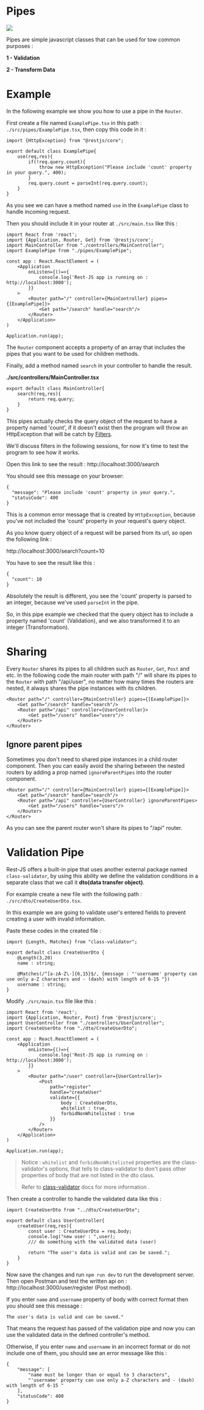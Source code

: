 # Pipes
<img src="/images/RestJS-framework-pipes.jpg"/>

Pipes are simple javascript classes that can be used for tow common purposes :

**1 - Validation**

**2 - Transform Data**

# Example
In the following example we show you how to use a pipe in the `Router`.

First create a file named `ExamplePipe.tsx` in this path : `./src/pipes/ExamplePipe.tsx`, then copy this code in it : 

```
import {HttpException} from "@restjs/core";

export default class ExamplePipe{
    use(req,res){
        if(!req.query.count){
            throw new HttpException("Please include 'count' property in your query.", 400);
        }
        req.query.count = parseInt(req.query.count);
    }
}
```
As you see we can have a method named `use` in the `ExamplePipe` class to handle incoming request.

Then you should include it in your router at `./src/main.tsx` like this : 

```
import React from 'react';
import {Application, Router, Get} from '@restjs/core';
import MainController from "./controllers/MainController";
import ExamplePipe from "./pipes/ExamplePipe";

const app : React.ReactElement = (
    <Application
        onListen={()=>{
            console.log('Rest-JS app is running on : http://localhost:3000');
        }}
    >
        <Router path="/" controller={MainController} pipes={[ExamplePipe]}>
            <Get path="/search" handle="search"/>
        </Router>
    </Application>
)

Application.run(app);
```
The `Router` component accepts a property of an array that includes the pipes that you want to be used for children methods.

Finally, add a method named `search` in your controller to handle the result.

**./src/controllers/MainController.tsx**
```
export default class MainController{
    search(req,res){
        return req.query;
    }
}
```

This pipes actually checks the query object of the request to have a property named 'count', if it doesn't exist then the program will throw an HttpException that will be catch by [Filters](filters.md).

We'll discuss filters in the following sessions, for now it's time to test the program to see how it works.

Open this link to see the result : 
http://localhost:3000/search

You should see this message on your browser:
```
{
  "message": "Please include 'count' property in your query.",
  "statusCode": 400
}
```
This is a common error message that is created by `HttpException`, because you've not included the 'count' property in your request's query object.

As you know query object of a request will be parsed from its url, so open the following link : 

http://localhost:3000/search?count=10

You have to see the result like this : 
```
{
  "count": 10
}
```
Absolutely the result is different, you see the 'count' property is parsed to an integer, because we've used `parseInt` in the pipe.

So, in this pipe example we checked that the query object has to include a property named 'count' (Validation), and we also transformed it to an integer (Transformation).

# Sharing
Every `Router` shares its pipes to all children such as `Router`, `Get`, `Post` and etc.
In the following code the main router with path "/" will share its pipes to the `Router` with path "/api/user", no matter how many times the routers are nested, it always shares the pipe instances with its children.
```
<Router path="/" controller={MainController} pipes={[ExamplePipe]}>
    <Get path="/search" handle="search"/>
    <Router path="/api" controller={UserController}>
        <Get path="/users" handle="users"/>
    </Router>
</Router>
```
## Ignore parent pipes
Sometimes you don't need to shared pipe instances in a child router component.
Then you can easily avoid the sharing between the nested routers by adding a prop named `ignoreParentPipes` into the router component.
```
<Router path="/" controller={MainController} pipes={[ExamplePipe]}>
    <Get path="/search" handle="search"/>
    <Router path="/api" controller={UserController} ignoreParentPipes>
        <Get path="/users" handle="users"/>
    </Router>
</Router>
```
As you can see the parent router won't share its pipes to "/api" router.

# Validation Pipe
Rest-JS offers a built-in pipe that uses another external package named `class-validator`, by using this ability we define the validation conditions in a separate class that we call it **dto(data transfer object)**.

For example create a new file with the following path : `./src/dto/CreateUserDto.tsx`.

In this example we are going to validate user's entered fields to prevent creating a user with invalid information.

Paste these codes in the created file :
```
import {Length, Matches} from "class-validator";

export default class CreateUserDto {
    @Length(3,20)
    name : string;

    @Matches(/^[a-zA-Z\-]{6,15}$/, {message : "'username' property can use only a-Z characters and - (dash) with length of 6-15 "})
    username : string;
}
```
Modify `./src/main.tsx` file like this :

```
import React from 'react';
import {Application, Router, Post} from '@restjs/core';
import UserController from "./controllers/UserController";
import CreateUserDto from "./dto/CreateUserDto";

const app : React.ReactElement = (
    <Application
        onListen={()=>{
            console.log('Rest-JS app is running on : http://localhost:3000');
        }}
    >
        <Router path="/user" controller={UserController}>
            <Post
                path="register"
                handle="createUser"
                validate={{
                    body : CreateUserDto,
                    whitelist : true,
                    forbidNonWhitelisted : true
                }}
            />
        </Router>
    </Application>
)

Application.run(app);
```
>Notice : `whitelist` and `forbidNonWhitelisted` properties are the class-validator's options, that tells to class-validator to don't pass other properties of body that are not listed in the dto class.
>
>Refer to [class-validator](https://github.com/typestack/class-validator) docs for more information .

 

Then create a controller to handle the validated data like this :

```
import CreateUserDto from "../dto/CreateUserDto";

export default class UserController{
    createUser(req,res){
        const user : CreateUserDto = req.body;
        console.log("new user : ",user);
        /// do something with the validated data (user)

        return "The user's data is valid and can be saved.";
    }
}
```
Now save the changes and run `npm run dev` to run the development server.
Then open Postman and test the written api on : http://localhost:3000/user/register (Post method).

If you enter `name` and `username` property of body with correct format then you should see this message : 
```
The user's data is valid and can be saved."
```
That means the request has passed of the validation pipe and now you can use the validated data in the defined controller's method.

Otherwise, if you enter `name` and `username` in an incorrect format or do not include one of them, you should see an error message like this : 
```
{
    "message": [
        "name must be longer than or equal to 3 characters",
        "'username' property can use only a-Z characters and - (dash) with length of 6-15 "
    ],
    "statusCode": 400
}
``` 


